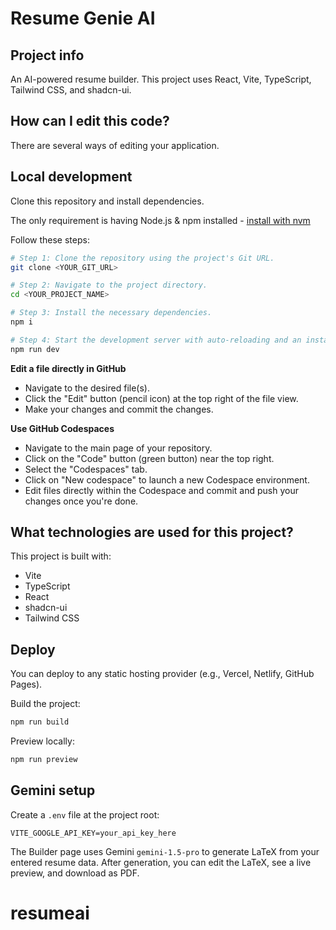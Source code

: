 # Resume Genie AI

## Project info

An AI-powered resume builder. This project uses React, Vite, TypeScript, Tailwind CSS, and shadcn-ui.

## How can I edit this code?

There are several ways of editing your application.

## Local development

Clone this repository and install dependencies.

The only requirement is having Node.js & npm installed - [install with nvm](https://github.com/nvm-sh/nvm#installing-and-updating)

Follow these steps:

```sh
# Step 1: Clone the repository using the project's Git URL.
git clone <YOUR_GIT_URL>

# Step 2: Navigate to the project directory.
cd <YOUR_PROJECT_NAME>

# Step 3: Install the necessary dependencies.
npm i

# Step 4: Start the development server with auto-reloading and an instant preview.
npm run dev
```

**Edit a file directly in GitHub**

- Navigate to the desired file(s).
- Click the "Edit" button (pencil icon) at the top right of the file view.
- Make your changes and commit the changes.

**Use GitHub Codespaces**

- Navigate to the main page of your repository.
- Click on the "Code" button (green button) near the top right.
- Select the "Codespaces" tab.
- Click on "New codespace" to launch a new Codespace environment.
- Edit files directly within the Codespace and commit and push your changes once you're done.

## What technologies are used for this project?

This project is built with:

- Vite
- TypeScript
- React
- shadcn-ui
- Tailwind CSS

## Deploy

You can deploy to any static hosting provider (e.g., Vercel, Netlify, GitHub Pages).

Build the project:

```sh
npm run build
```

Preview locally:

```sh
npm run preview
```

## Gemini setup

Create a `.env` file at the project root:

```
VITE_GOOGLE_API_KEY=your_api_key_here
```

The Builder page uses Gemini `gemini-1.5-pro` to generate LaTeX from your entered resume data. After generation, you can edit the LaTeX, see a live preview, and download as PDF.
# resumeai
